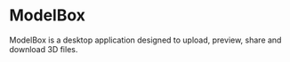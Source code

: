 # ModelBox
ModelBox is a desktop application designed to upload, preview, share and download 3D files.
